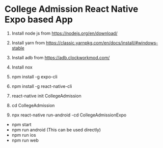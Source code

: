 # College Admission React Native Expo based App
1. Install node js from https://nodejs.org/en/download/
2. Install yarn from https://classic.yarnpkg.com/en/docs/install/#windows-stable
3. Install adb from https://adb.clockworkmod.com/
4. Install nox
5. npm install -g expo-cli
6. npm install -g react-native-cli
7. react-native  init CollegeAdmission
8. cd CollegeAdmission


9. npx react-native run-android
-cd CollegeAdmissionExpo
- npm start
- npm run android (This can be used directly)
- npm run ios 
- npm run web